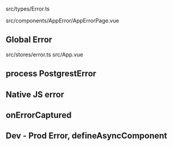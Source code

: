 

src/types/Error.ts

src/components/AppError/AppErrorPage.vue

## Global Error

src/stores/error.ts
src/App.vue

## process PostgrestError



## Native JS error



## onErrorCaptured


## Dev - Prod Error, defineAsyncComponent